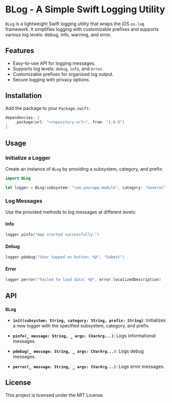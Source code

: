 # BLog - A Simple Swift Logging Utility

`BLog` is a lightweight Swift logging utility that wraps the iOS `os.log` framework. It simplifies logging with customizable prefixes and supports various log levels: debug, info, warning, and error.

## Features

- Easy-to-use API for logging messages.
- Supports log levels: `debug`, `info`, and `error`.
- Customizable prefixes for organized log output.
- Secure logging with privacy options.

## Installation

Add the package to your `Package.swift`:

```swift
dependencies: [
    .package(url: "<repository-url>", from: "1.0.0")
]
```

## Usage

### Initialize a Logger

Create an instance of `BLog` by providing a subsystem, category, and prefix:

```swift
import BLog

let logger = BLog(subsystem: "com.yourapp.module", category: "General", prefix: "[MyApp]")
```

### Log Messages

Use the provided methods to log messages at different levels:

#### Info
```swift
logger.pinfo("App started successfully.")
```

#### Debug
```swift
logger.pdebug("User tapped on button: %@", "Submit")
```

#### Error
```swift
logger.perror("Failed to load data: %@", error.localizedDescription)
```

## API

### `BLog`

- **`init(subsystem: String, category: String, prefix: String)`**:
  Initializes a new logger with the specified subsystem, category, and prefix.

- **`pinfo(_ message: String, _ args: CVarArg...)`**:
  Logs informational messages.

- **`pdebug(_ message: String, _ args: CVarArg...)`**:
  Logs debug messages.

- **`perror(_ message: String, _ args: CVarArg...)`**:
  Logs error messages.

## License

This project is licensed under the MIT License.


